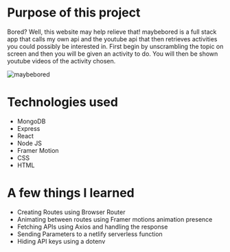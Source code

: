 # Purpose of this project

Bored? Well, this website may help relieve that! maybebored is a full stack app that calls my own api and the youtube api that then retrieves activities you could possibly be interested in. First begin by unscrambling the topic on screen and then you will be given an activity to do. You will then be shown youtube videos of the activity chosen.

![maybebored](https://user-images.githubusercontent.com/97478849/163892724-17dbebde-b747-44cd-84db-21c6c79bdcb3.gif)

# Technologies used
- MongoDB
- Express
- React
- Node JS
- Framer Motion
- CSS
- HTML

# A few things I learned
- Creating Routes using Browser Router
- Animating between routes using Framer motions animation presence
- Fetching APIs using Axios and handling the response
- Sending Parameters to a netlify serverless function
- Hiding API keys using a dotenv 


